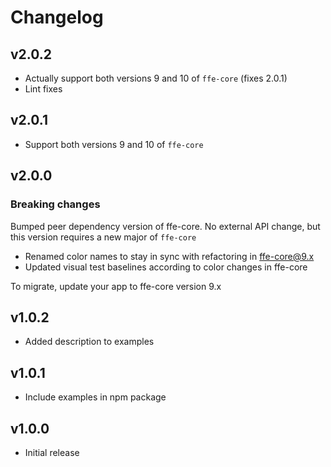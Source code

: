 # Changelog

## v2.0.2
* Actually support both versions 9 and 10 of `ffe-core` (fixes 2.0.1)
* Lint fixes

## v2.0.1
* Support both versions 9 and 10 of `ffe-core`

## v2.0.0

### Breaking changes

Bumped peer dependency version of ffe-core. No external API change, but this version requires a new major of `ffe-core`

* Renamed color names to stay in sync with refactoring in ffe-core@9.x
* Updated visual test baselines according to color changes in ffe-core

To migrate, update your app to ffe-core version 9.x

## v1.0.2

* Added description to examples

## v1.0.1

* Include examples in npm package

## v1.0.0

* Initial release
